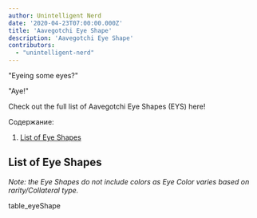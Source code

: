 ```yaml
---
author: Unintelligent Nerd
date: '2020-04-23T07:00:00.000Z'
title: 'Aavegotchi Eye Shape'
description: 'Aavegotchi Eye Shape'
contributors:
  - "unintelligent-nerd"
---
```


"Eyeing some eyes?"

"Aye!"

Check out the full list of Aavegotchi Eye Shapes (EYS) here!

<div class="contentsBox">

Содержание:

<ol>
<li><a href=#list-of-eye-shapes>List of Eye Shapes</a></li>
</ol>

</div>

## List of Eye Shapes

*Note: the Eye Shapes do not include colors as Eye Color varies based on rarity/Collateral type.*

table_eyeShape

